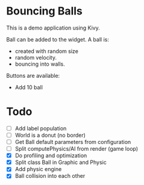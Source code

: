 # Bouncing Balls

This is a demo application using Kivy.

Ball can be added to the widget. A ball is:

* created with random size
* random velocity.
* bouncing into walls.

Buttons are available:

* Add 10 ball

# Todo
- [ ] Add label population
- [ ] World is a donut (no border)
- [ ] Get Ball default parameters from configuration
- [ ] Split computePhysics/AI from render (game loop)
- [x] Do profiling and optimization
- [x] Split class Ball in Graphic and Physic
- [x] Add physic engine
- [x] Ball collision into each other